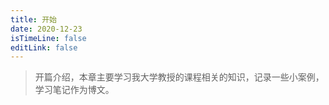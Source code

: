 ```yaml
---
title: 开始
date: 2020-12-23
isTimeLine: false
editLink: false
---
```


<Boxx />

> 开篇介绍，本章主要学习我大学教授的课程相关的知识，记录一些小案例，学习笔记作为博文。